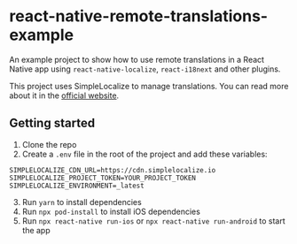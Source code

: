 # react-native-remote-translations-example

An example project to show how to use remote translations in a React Native app using `react-native-localize`, `react-i18next` and other plugins.

This project uses SimpleLocalize to manage translations. You can read more about it in the [official website](https://simplelocalize.io/).

## Getting started
1. Clone the repo
2. Create a `.env` file in the root of the project and add these variables:
```
SIMPLELOCALIZE_CDN_URL=https://cdn.simplelocalize.io
SIMPLELOCALIZE_PROJECT_TOKEN=YOUR_PROJECT_TOKEN
SIMPLELOCALIZE_ENVIRONMENT=_latest
```
3. Run `yarn` to install dependencies
4. Run `npx pod-install` to install iOS dependencies
5. Run `npx react-native run-ios` or `npx react-native run-android` to start the app